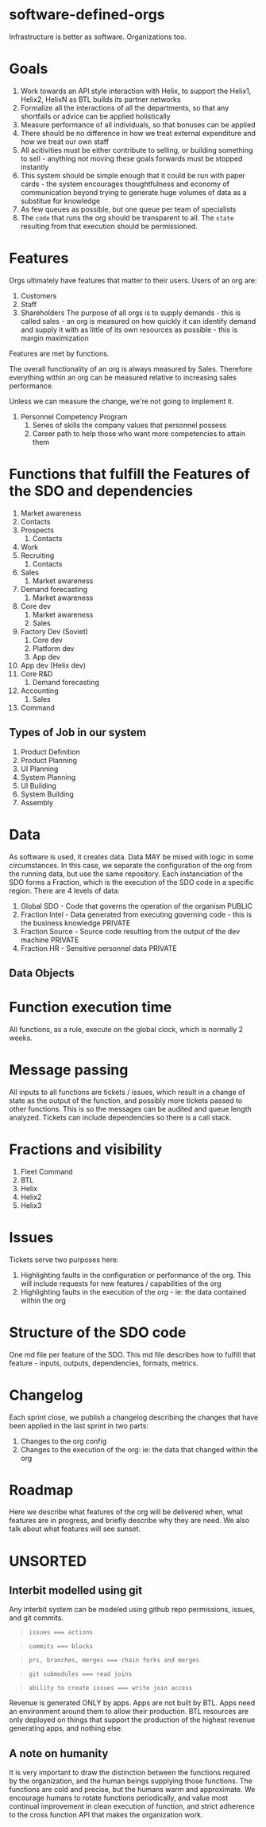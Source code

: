 # software-defined-orgs
Infrastructure is better as software.  Organizations too.

# Goals
1. Work towards an API style interaction with Helix, to support the Helix1, Helix2, HelixN as BTL builds its partner networks
1. Formalize all the interactions of all the departments, so that any shortfalls or advice can be applied holistically
1. Measure performance of all individuals, so that bonuses can be applied
1. There should be no difference in how we treat external expenditure and how we treat our own staff
1. All acitivities must be either contribute to selling, or building something to sell - anything not moving these goals forwards must be stopped instantly
1. This system should be simple enough that it could be run with paper cards - the system encourages thoughtfulness and economy of communication beyond trying to generate huge volumes of data as a substitue for knowledge
1. As few queues as possible, but one queue per team of specialists
1. The `code` that runs the org should be transparent to all.  The `state` resulting from that execution should be permissioned.

# Features
Orgs ultimately have features that matter to their users.  Users of an org are:
1. Customers
5. Staff
3. Shareholders
The purpose of all orgs is to supply demands - this is called sales - an org is measured on how quickly it can identify demand and supply it with as little of its own resources as possible - this is margin maximization

Features are met by functions.

The overall functionality of an org is always measured by Sales.  Therefore everything within an org can be measured relative to increasing sales performance.

Unless we can measure the change, we're not going to implement it.

1. Personnel Competency Program
   1. Series of skills the company values that personnel possess
   1. Career path to help those who want more competencies to attain them

# Functions that fulfill the Features of the SDO and dependencies
1. Market awareness 
1. Contacts
1. Prospects
   1. Contacts
1. Work
1. Recruiting
   1. Contacts
1. Sales
   1. Market awareness
1. Demand forecasting
   1. Market awareness
1. Core dev
   1. Market awareness
   1. Sales
1. Factory Dev (Soviet)
   1. Core dev
   1. Platform dev
   1. App dev
1. App dev (Helix dev)
1. Core R&D
   1. Demand forecasting
1. Accounting
   1. Sales
1. Command

## Types of Job in our system
1. Product Definition
1. Product Planning
1. UI Planning
1. System Planning
1. UI Building
1. System Building
1. Assembly


# Data
As software is used, it creates data.  Data MAY be mixed with logic in some circumstances.  In this case, we separate the configuration of the org from the running data, but use the same repository.  Each instanciation of the SDO forms a Fraction, which is the execution of the SDO code in a specific region.  There are 4 levels of data:
1. Global SDO - Code that governs the operation of the organism PUBLIC
1. Fraction Intel - Data generated from executing governing code - this is the business knowledge PRIVATE
1. Fraction Source - Source code resulting from the output of the dev machine PRIVATE
1. Fraction HR - Sensitive personnel data PRIVATE

## Data Objects


# Function execution time
All functions, as a rule, execute on the global clock, which is normally 2 weeks.

# Message passing
All inputs to all functions are tickets / issues, which result in a change of state as the output of the function, and possibly more tickets passed to other functions.  This is so the messages can be audited and queue length analyzed.  Tickets can include dependencies so there is a call stack.

# Fractions and visibility
1. Fleet Command
1. BTL
1. Helix
1. Helix2
1. Helix3

# Issues
Tickets serve two purposes here:
1. Highlighting faults in the configuration or performance of the org.  This will include requests for new features / capabilities of the org
1. Highlighting faults in the execution of the org - ie: the data contained within the org

# Structure of the SDO code
One md file per feature of the SDO.  This md file describes how to fulfill that feature - inputs, outputs, dependencies, formats, metrics.

# Changelog
Each sprint close, we publish a changelog describing the changes that have been applied in the last sprint in two parts:
1. Changes to the org config
1. Changes to the execution of the org: ie: the data that changed within the org

# Roadmap
Here we describe what features of the org will be delivered when, what features are in progress, and briefly describe why they are need.  We also talk about what features will see sunset.

# UNSORTED
## Interbit modelled using git
Any interbit system can be modeled using github repo permissions, issues, and git commits.

> `issues === actions`

> `commits === blocks`

> `prs, branches, merges === chain forks and merges`

> `git submodules === read joins`

> `ability to create issues === write join access`

Revenue is generated ONLY by apps.  Apps are not built by BTL.  Apps need an environment around them to allow their production.  BTL resources are only deployed on things that support the production of the highest revenue generating apps, and nothing else.

## A note on humanity
It is very important to draw the distinction between the functions required by the organization, and the human beings supplying those functions.  The functions are cold and precise, but the humans warm and approximate.  We encourage humans to rotate functions periodically, and value most continual improvement in clean execution of function, and strict adherence to the cross function API that makes the organization work.  
